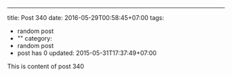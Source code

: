 ---
title: Post 340
date: 2016-05-29T00:58:45+07:00
tags:
  - random post
  - ""
category:
  - random post
  - post has 0
updated: 2015-05-31T17:37:49+07:00

This is content of post 340